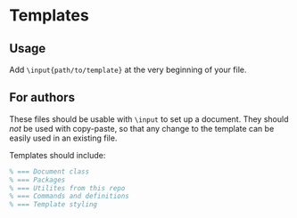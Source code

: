 # Templates

## Usage

Add `\input{path/to/template}` at the very beginning of your file.

## For authors

These files should be usable with `\input` to set up a document. They should _not_ be used with copy-paste, so that any change to the template can be easily used in an existing file.

Templates should include:

```latex
% === Document class
% === Packages
% === Utilites from this repo
% === Commands and definitions
% === Template styling
```

